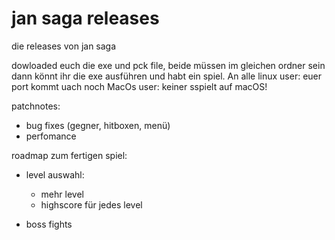 # jan saga releases

die releases von jan saga

dowloaded euch die exe und pck file, beide müssen im gleichen ordner sein dann könnt ihr die exe ausführen und habt ein spiel.
An alle linux user: euer port kommt uach noch
MacOs user: keiner sspielt auf macOS!

patchnotes:
- bug fixes (gegner, hitboxen, menü)
- perfomance


roadmap zum fertigen spiel:
- level auswahl:
  - mehr level
  - highscore für jedes level

- boss fights